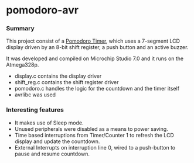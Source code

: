 # pomodoro-avr
### Summary
This project consist of a [Pomodoro Timer](https://en.wikipedia.org/wiki/Pomodoro_Technique), which uses a 7-segment LCD display driven by an 8-bit shift register, a push button and an active buzzer.

It was developed and compiled on Microchip Studio 7.0 and it runs on the Atmega328p.

* display.c contains the display driver
* shift_reg.c contains the shift register driver
* pomodoro.c handles the logic for the countdown and the timer itself
* avrlibc was used
### Interesting features
* It makes use of Sleep mode.
* Unused peripherals were disabled as a means to power saving.
* Time based interruptions from Timer/Counter 1 to refresh the LCD display and update the countdown.
* External Interrupts on interruption line 0, wired to a push-button to pause and resume countdown.


